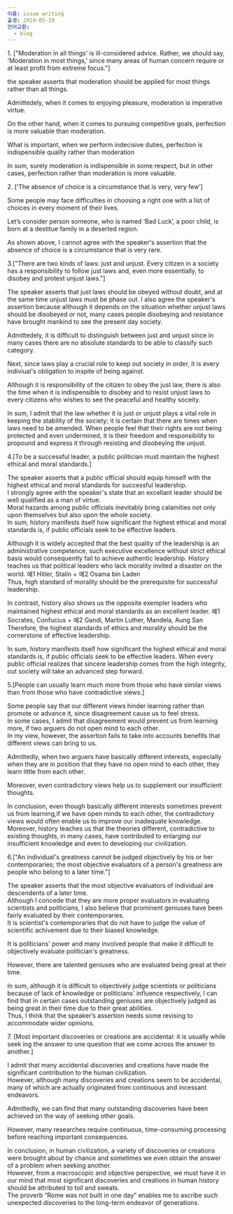 ```yaml
---
이름: issue writing
출생: 2019-05-19
언어교환:
  - blog
---
```


1\. \["Moderation in all things' is ill-considered advice. Rather, we should say, 'Moderation in most things,' since many areas of human concern require or at least profit from extreme focus."\]

the speaker asserts that moderation should be applied for most things rather than all things.

Admittedely, when it comes to enjoying pleasure, moderation is imperative virtue.

On the other hand, when it comes to pursuing competitive goals, perfection is more valuable than moderation.

What is important, when we perform indecisive duties, perfection is indispensible quality rather than moderation

In sum, surely moderation is indispensible in some respect, but in other cases, perfection rather than moderation is more valuable.

2\. \[‘The absence of choice is a circumstance that is very, very few’\]

Some people may face difficulties in choosing a right one with a list of choices in every moment of their lives.

Let’s consider person someone, who is named ‘Bad Luck’, a poor child, is born at a destitue family in a deserted region.

As shown above, I cannot agree with the speaker's assertion that the absence of choice is a circumstance that is very rare.

3.\["There are two kinds of laws: just and unjust. Every citizen in a society has a responsibility to follow just laws and, even more essentially, to disobey and protest unjust laws."\]

The speaker asserts that just laws should be obeyed without doubt, and at the same time unjust laws must be phase out. I also agree the speaker's assertion because although it depends on the situation whether unjust laws should be disobeyed or not, many cases people disobeying and resistance have brought mankind to see the present day society.

Admittedely, it is difficult to distinguish between just and unjust since in many cases there are no absolute standards to be able to classify such category.

Next, since laws play a crucial role to keep out society in order, it is every indiviual's obligation to inspite of being against.

Although it is responsibility of the citizen to obey the just law, there is also the time when it is indispensible to disobey and to resist unjust laws to every citizens who wishes to see the peaceful and healthy soceity.

In sum, I admit that the law whether it is just or unjust plays a vital role in keeping the stability of the society; it is certain that there are times when laws need to be amended. When people feel that their rights are not being protected and even undermined, it is their freedom and responsibility to propound and express it through resisting and disobeying the unjust.

4.\[To be a successful leader, a public politician must maintain the highest ethical and moral standards.\]

The speaker asserts that a public official should equip himself with the highest ethical and moral standards for successful leadership.  
I strongly agree with the speaker's state that an excellant leader should be well qualified as a man of virtue.  
Moral hazards among public officials inevitably bring calamities not only upon themselves but also upon the whole society.  
In sum, history manifests itself how significant the highest ethical and moral standards is, if public officials seek to be effective leaders.

Although it is widely accepted that the best quality of the leadership is an administrative competence, such executive excellence without strict ethical basis would consequently fail to achieve authentic leadership. History teaches us that political leaders who lack morality invited a disaster on the world. 예1 Hitler, Stalin + 예2 Osama bin Laden  
Thus, high standard of morality should be the prerequisite for successful leadership.

In contrast, history also shows us the opposite exempler leaders who maintained highest ethical and moral standards as an excellent leader. 예1 Socrates, Confucius + 예2 Gandi, Martin Luther, Mandela, Aung San  
Therefore, the highest standards of ethics and morality should be the cornerstone of effective leadership.

In sum, history manifests itself how significant the highest ethical and moral standards is, if public officials seek to be effective leaders. When every public official realizes that sincere leadership comes from the high integrity, out society will take an advanced step forward.

5.\[People can usually learn much more from those who have similar views than from those who have contradictive views.\]

Some people say that our different views hinder learning rather than promote or advance it, since disagreement cause us to feel stress.  
In some cases, I admit that disagreement would prevent us from learning more, if two arguers do not open mind to each other.  
In my view, however, the assertion fails to take into accounts benefits that different views can bring to us.

Admittedly, when two arguers have basically different interests, especially when they are in position that they have no open mind to each other, they learn little from each other.

Moreover, even contradictory views help us to supplement our insufficient thoughts.

In conclusion, even though basically different interests sometimes prevent us from learning,if we have open minds to each other, the contradictory views would often enable us to improve our inadequate knowledge. Moreover, history teaches us that the theories different, contradictive to existing thoughts, in many cases, have contributed to enlarging our insufficient knowledge and even to developing our civilization.

6.\["An individual's greatness cannot be judged objectively by his or her contemporaries; the most objective evaluators of a person's greatness are people who belong to a later time."\]

The speaker asserts that the most objective evaluators of individual are descendents of a later time.  
Although I concede that they are more proper evaluators in evaluating scientists and politicians, I also believe that prominent geniuses have been fairly evaluated by their contemporaries.  
It is scientist's contemporaries that do not have to judge the value of scientific achivement due to their biased knowledge.

It is politicians' power and many involved people that make it difficult to objectively evaluate politician's greatness.

However, there are talented geniuses who are evaluated being great at their time.

In sum, although it is difficult to objectively judge scientists or politicians because of lack of knowledge or politicians' influence respectively, I can find that in certain cases outstanding geniuses are objectively judged as being great in their time due to their great abilities.  
Thus, I think that the speaker’s assertion needs some revising to accommodate wider opinions.

7\. \[Most important discoveries or creations are accidental: it is usually while seek ing the answer to one question that we come across the answer to another.\]

I admit that many accidental discoveries and creations have made the significant contribution to the human civilization.  
However, although many discoveries and creations seem to be accidental, many of which are actually originated from continuous and incessant endeavors.

Admittedly, we can find that many outstanding discoveries have been achieved on the way of seeking other goals.

However, many researches require continuous, time-consuming processing before reaching important consequences.

In conclusion, in human civilization, a variety of discoveries or creations were brought about by chance and sometimes we even obtain the answer of a problem when seeking another.  
However, from a macroscopic and objective perspective, we must have it in our mind that most significant discoveries and creations in human history should be attributed to toil and sweats.  
The proverb “Rome was not built in one day” enables me to ascribe such unexpected discoveries to the long-term endeavor of generations.
